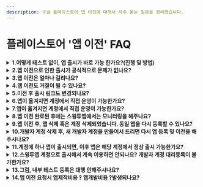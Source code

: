 ```yaml
---
description: 구글 플레이스토어 앱 이전에 대해서 자주 묻는 질문을 정리했습니다.
---
```


# 플레이스토어 '앱 이전'  FAQ

<details>

<summary><strong>1.어떻게 테스트 없이, 앱 출시가 바로 가능 한가요?(진행 및 방법)</strong></summary>

스윙투앱으로 플레이스토어 업로드 신청 혹은 등록 대행 작업을 요청주시면, 스윙투앱의 개발자 계정을 통해 앱을 등록 및 출시합니다.

정상 출시된 후 사용자분의 계정으로 앱을 이전해드립니다.

즉, 앱 출시가 가능한 개발자 계정으로 앱을 출시한 다음, 요청하신 사용자분의 구글 개발자 계정으로 앱을 이전해드리는 방식으로 진행됩니다.

이전 후 사용자분의 계정에서 앱 관리 및 운영이 가능합니다.

</details>

<details>

<summary><strong>2.앱 이전으로 인한 출시가 공식적으로 문제가 없나요?</strong></summary>

네 문제 없습니다.

저희는 앱개발 및 앱제작 대행사로 구글 플레이 콘솔에 문의하여, 해당 방법이 정책적으로 문제가 없는지 확인을 받았으며,

구글 앱 이전 팀을 통해서도 문제가 없음을 공식적으로 확인받았습니다.

따라서 스윙투앱에서 진행해드리는 방법으로도 문제 없이 앱 출시 가능하며, 이전 후에는 플레이스토어에서 앱 운영도 문제 없이 가능합니다.

</details>

<details>

<summary><strong>3.앱 이전은 얼마나 걸리나요?</strong></summary>

앱 이전은 4\~5일 소요됩니다.

한 계정에서 이전이 진행 중이면, 동시 다른 앱 이전이 불가해요.

따라서 하나 앱 이전이 끝나고 다음 앱 이전을 진행해야 해서, 이전 대기건이 많이 몰리면 이전까지는 시간이 보다 지연될 수 있습니다.

어플제작 스윙투앱 플레이스토어 앱 대행 작업으로 진행시 이전이 지연될 경우 미리 안내드리고 있습니다.

</details>

<details>

<summary><strong>4.앱 이전도 거절이 될 수 있나요?</strong></summary>

거절될 일은 없습니다 ^^&#x20;

심사를 하는 것이 아니기 때문에 안내드린 이전 기간 후에는 100% 다 이전이 됩니다.

</details>

<details>

<summary><strong>5.이전 후 출시 링크도 변경되나요?</strong></summary>

이전이 완료되어도, 이전 전 발행된 출시 링크는 동일합니다.

즉, 한번 발행된 출시 링크는 변경되지 않고 동일합니다.

따라서 이전 전에도 출시 링크를 가지고 홍보를 하거나 다른 사용자들에게 링크를 공유하셔도 됩니다.

</details>

<details>

<summary><strong>6.앱이 옮겨지면 계정에서 직접 운영이 가능한가요?</strong></summary>

네 앱 이전이 완료되어, 해당 사용자분의 계정으로 앱이 옮겨지면 직접 운영이 가능합니다.

</details>

<details>

<summary><strong>7.앱이 옮겨지면 계정에서 직접 운영이 가능한가요?</strong></summary>

네 앱 이전이 완료되어, 해당 사용자분의 계정으로 앱이 옮겨지면 업데이트 직접 하실 수 있습니다.

단, 이전이 완료되기 전에는 스윙투앱 계정으로 등록되어 있기 때문에 수정이나 업데이트는 불가해요!

이전 완료 후 업데이트 가능합니다.

</details>

<details>

<summary><strong>8.앱 이전 완료된 후에는 스윙투앱에서는 모니터링을 해주나요?</strong></summary>

사용자분의 계정으로 앱 이전 후에는 스윙투앱에서는 어떠한 관여를 하지 않습니다.

앱 삭제, 계정 삭제 등의 문제 모두 확인 불가하며, 운영이나 관리 모두 사용자분께서 직접 해주셔야 합니다.

스토어 유지보수 서비스를 이용하는 사용자분들만 스윙투앱 내에서 스토어 운영 관리가 들어가며, 그 외 일반 사용자분들은 모두 직접 관리해주시기 바랍니다.

</details>

<details>

<summary><strong>9.앱 이전 후, 앱 삭제 혹은 계정 삭제되었습니다. 동일 앱을 다시 등록할 수 있나요?</strong></summary>

네 앱만 삭제 되었다면, 동일 개발자 계정에서 앱을 다시 등록할 수 있습니다.

개발자 계정 까지 해지되었다면, 개발자 계정을 새로 등록 후 등록할 수 있습니다.

앱은 패키지 아이디를 변경하신 뒤 올려주셔야 합니다.

패키지 아이디 변경 1회 제공됩니다. \*1회 이상은 제공되지 않으니 신중히 결정해주세요.

[안드로이드 패키지 아이디 변경 방법 보러가기](https://documentation.swing2app.co.kr/manual/appmanage/service/packageid)

<mark style="color:red;">단, 정책 문제를 정확히 확인 후 조치해야 합니다.</mark>

앱에서 정책 위반이 발생되어 삭제가 되었는데 이 부분을 조치하지 않고 또 동일한 앱을 올리면 해당 앱 역시 삭제되고 계정까지 삭제됩니다.

이 내용을 꼭 유념해주세요.

</details>

<details>

<summary><strong>10.개발자 계정 삭제 후, 새 개발자 계정을 만들어서 드리면 다시 앱 등록 및 이전을 해주시나요?</strong></summary>

앱 이전 후, 정책 문제로 앱이 삭제되었을 경우 저희는 동일 앱에 대해서 등록 및 앱 이전을 해드리지 않습니다.

즉, 개인 개발자 계정을 새로 만들어서 주셨을 경우 당사 계정으로 앱을 등록 후 사용자분 계정으로 옮겨드리지 않습니다.

<mark style="color:red;">앱 리스크가 있기 때문에 당사 계정으로 등록해드리지 못합니다.</mark>

조직 개발자 계정을 만들어서 해당 계정에 바로 등록하거나, 개인 개발자 계정이라면 테스트 등록으로 진행하여 이용해주세요.

</details>

<details>

<summary><strong>11.계정에 하나 앱이 출시되면, 이후 앱은 해당 계정에서 정상 출시 가능한가요?</strong></summary>

개인 개발자 계정은 앱을 등록할 때 마다 테스트 등록을 거쳐야 합니다.

즉, 하나 앱이 정상 출시되었다고 해서 다음 앱을 등록할 때 테스트 등록 없이 바로 출시할 수 있는 것이 아닙니다.

모든 앱을 배포할 때는, 모든 앱 마다 테스트 등록을 거쳐야 정식 출시 승인을 받을 수 있습니다.

</details>

<details>

<summary><strong>12.스윙투앱 계정으로 출시해서 계속 이용하면 안되나요? 개발자 계정 대리등록이 불가한가요?</strong></summary>

네 불가합니다. 구글은 정책상 대리등록을 금지하고 있습니다.

저희가 앱 출시 후 앱 이전을 바로 진행해드리는 것도 그 이유입니다.

당사 계정은 여러 사용자들의 앱이 거쳐가는 계정이기 때문에 리스크가 있고, 언제 계정이 해지가 될 지 모릅니다.

따라서 출시가 되면 사용자분의 계정으로 안전하게 옮겨드립니다.

구글 개발자 계정이 없거나, 계정 등록이 완료되지 않을 경우 플레이스토어 등록 작업을 해드리지 않는 점 유념해주세요.

</details>

<details>

<summary><strong>13.그럼, 내부 테스트 등록은 대행 안해주시나요?</strong></summary>

앱 이전을 통한 앱 출시만 해드리고, 테스트 등록은 하지 않습니다.

테스터 20명 모집 및 관리 / 테스트 기간 14일 이라는 조건이 있기 때문에 테스트 등록을 해드리고 구글의 승인을 받기 까지 오랜 시간이 소요됩니다.

현실적으로 이러한 작업을 대행해드릴 수 없기 때문에 내부 테스트 등록은 하지 않습니다.

테스터 등록(20명 모집)이 가능하다면, 직접 내부 테스트로 앱 등록 후 테스트 기간 후 출시하여 이용할 수도 있습니다.

</details>

<details>

<summary><strong>14.앱 이전 요청시 앱제작비용 ? 앱개발비용 ?발생되나요?</strong></summary>

추가 앱개발, 앱제작 비용은 전혀 들지 않습니다.

스윙투앱을 이용하여 앱제작 하신 분들은 이용권과 플레이스토어 업로드티켓 구매 후, 플레이스토어 업로드 신청주시면 해당 작업에 포함해서 진행해드립니다. \*기존 업로드 신청과 동일하며 앱 이전에 대한 추가 비용 없습니다.

앱개발업체 스윙투앱으로 플레이스토어 앱 출시 작업만 요청하실 경우는, 출시 등록 작업비용만 받고 진행해드립니다.

</details>
